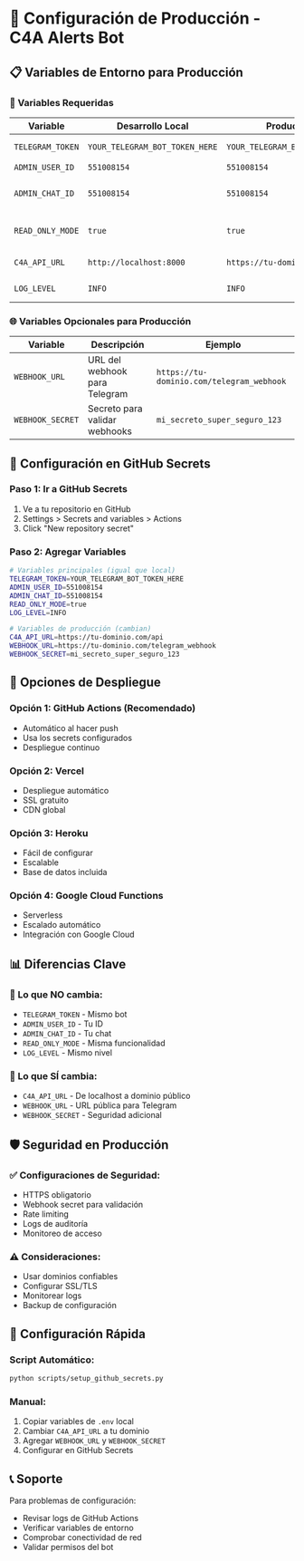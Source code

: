 # 🚀 Configuración de Producción - C4A Alerts Bot

## 📋 Variables de Entorno para Producción

### 🔑 Variables Requeridas

| Variable | Desarrollo Local | Producción | Descripción |
|----------|------------------|------------|-------------|
| `TELEGRAM_TOKEN` | `YOUR_TELEGRAM_BOT_TOKEN_HERE` | `YOUR_TELEGRAM_BOT_TOKEN_HERE` | Token del bot (mismo) |
| `ADMIN_USER_ID` | `551008154` | `551008154` | Tu ID (mismo) |
| `ADMIN_CHAT_ID` | `551008154` | `551008154` | Chat para notificaciones (mismo) |
| `READ_ONLY_MODE` | `true` | `true` | Modo solo lectura (mismo) |
| `C4A_API_URL` | `http://localhost:8000` | `https://tu-dominio.com/api` | **URL de la API (cambia)** |
| `LOG_LEVEL` | `INFO` | `INFO` | Nivel de logs (mismo) |

### 🌐 Variables Opcionales para Producción

| Variable | Descripción | Ejemplo |
|----------|-------------|---------|
| `WEBHOOK_URL` | URL del webhook para Telegram | `https://tu-dominio.com/telegram_webhook` |
| `WEBHOOK_SECRET` | Secreto para validar webhooks | `mi_secreto_super_seguro_123` |

## 🔧 Configuración en GitHub Secrets

### Paso 1: Ir a GitHub Secrets
1. Ve a tu repositorio en GitHub
2. Settings > Secrets and variables > Actions
3. Click "New repository secret"

### Paso 2: Agregar Variables

```bash
# Variables principales (igual que local)
TELEGRAM_TOKEN=YOUR_TELEGRAM_BOT_TOKEN_HERE
ADMIN_USER_ID=551008154
ADMIN_CHAT_ID=551008154
READ_ONLY_MODE=true
LOG_LEVEL=INFO

# Variables de producción (cambian)
C4A_API_URL=https://tu-dominio.com/api
WEBHOOK_URL=https://tu-dominio.com/telegram_webhook
WEBHOOK_SECRET=mi_secreto_super_seguro_123
```

## 🚀 Opciones de Despliegue

### Opción 1: GitHub Actions (Recomendado)
- Automático al hacer push
- Usa los secrets configurados
- Despliegue continuo

### Opción 2: Vercel
- Despliegue automático
- SSL gratuito
- CDN global

### Opción 3: Heroku
- Fácil de configurar
- Escalable
- Base de datos incluida

### Opción 4: Google Cloud Functions
- Serverless
- Escalado automático
- Integración con Google Cloud

## 📊 Diferencias Clave

### 🔄 Lo que NO cambia:
- `TELEGRAM_TOKEN` - Mismo bot
- `ADMIN_USER_ID` - Tu ID
- `ADMIN_CHAT_ID` - Tu chat
- `READ_ONLY_MODE` - Misma funcionalidad
- `LOG_LEVEL` - Mismo nivel

### 🔄 Lo que SÍ cambia:
- `C4A_API_URL` - De localhost a dominio público
- `WEBHOOK_URL` - URL pública para Telegram
- `WEBHOOK_SECRET` - Seguridad adicional

## 🛡️ Seguridad en Producción

### ✅ Configuraciones de Seguridad:
- HTTPS obligatorio
- Webhook secret para validación
- Rate limiting
- Logs de auditoría
- Monitoreo de acceso

### ⚠️ Consideraciones:
- Usar dominios confiables
- Configurar SSL/TLS
- Monitorear logs
- Backup de configuración

## 🎯 Configuración Rápida

### Script Automático:
```bash
python scripts/setup_github_secrets.py
```

### Manual:
1. Copiar variables de `.env` local
2. Cambiar `C4A_API_URL` a tu dominio
3. Agregar `WEBHOOK_URL` y `WEBHOOK_SECRET`
4. Configurar en GitHub Secrets

## 📞 Soporte

Para problemas de configuración:
- Revisar logs de GitHub Actions
- Verificar variables de entorno
- Comprobar conectividad de red
- Validar permisos del bot
